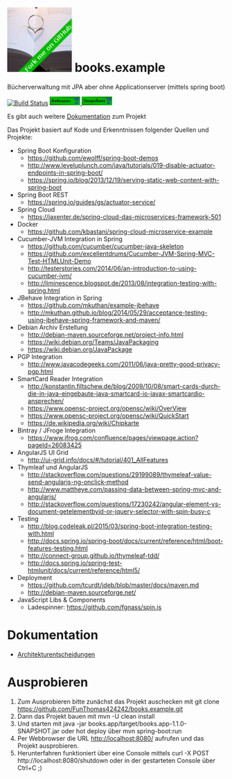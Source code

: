 # ![Books Logo](./books.app/src/main/resources/static/img/Lieblingsbuch149x149.png) books.example
Bücherverwaltung mit JPA aber ohne Applicationserver (mittels spring boot) 

[![Build Status](https://travis-ci.org/FunThomas424242/books.example.svg?branch=master)](https://travis-ci.org/FunThomas424242/books.example)
[ ![Download Releases](./src/main/resources/img/Releases.png) ](https://bintray.com/funthomas424242/books.example/books.example/_latestVersion)
[ ![Download Snapshots](./src/main/resources/img/Snapshots.png) ](http://oss.jfrog.org/simple/oss-snapshot-local/gh/funthomas424242/webapp/)

Es gibt auch weitere [Dokumentation](src/site/markdown/index.md) zum Projekt

Das Projekt basiert auf Kode und Erkenntnissen folgender Quellen und Projekte:

* Spring Boot Konfiguration
    * https://github.com/ewolff/spring-boot-demos 
    * http://www.leveluplunch.com/java/tutorials/019-disable-actuator-endpoints-in-spring-boot/
    * https://spring.io/blog/2013/12/19/serving-static-web-content-with-spring-boot
* Spring Boot REST
    * https://spring.io/guides/gs/actuator-service/
* Spring Cloud
    * https://jaxenter.de/spring-cloud-das-microservices-framework-501
* Docker
    * https://github.com/kbastani/spring-cloud-microservice-example
* Cucumber-JVM Integration in Spring
    * https://github.com/cucumber/cucumber-java-skeleton
    * https://github.com/excellentdrums/Cucumber-JVM-Spring-MVC-Test-HTMLUnit-Demo
    * http://testerstories.com/2014/06/an-introduction-to-using-cucumber-jvm/
    * http://liminescence.blogspot.de/2013/08/integration-testing-with-spring.html
* JBehave Integration in Spring
    * https://github.com/mkuthan/example-jbehave
    * http://mkuthan.github.io/blog/2014/05/29/acceptance-testing-using-jbehave-spring-framework-and-maven/
* Debian Archiv Erstellung
    * http://debian-maven.sourceforge.net/project-info.html
    * https://wiki.debian.org/Teams/JavaPackaging
    * https://wiki.debian.org/JavaPackage
* PGP Integration
    * http://www.javacodegeeks.com/2011/06/java-pretty-good-privacy-pgp.html
* SmartCard Reader Integration
    * http://konstantin.filtschew.de/blog/2009/10/08/smart-cards-durch-die-in-java-eingebaute-java-smartcard-io-javax-smartcardio-ansprechen/
    * https://www.opensc-project.org/opensc/wiki/OverView
    * https://www.opensc-project.org/opensc/wiki/QuickStart
    * https://de.wikipedia.org/wiki/Chipkarte
* Bintray / JFroge Integration
    * https://www.jfrog.com/confluence/pages/viewpage.action?pageId=26083425
* AngularJS UI Grid
   * http://ui-grid.info/docs/#/tutorial/401_AllFeatures
* Thymleaf und AngularJS
   * http://stackoverflow.com/questions/29199089/thymeleaf-value-send-angularjs-ng-onclick-method
   * http://www.mattheye.com/passing-data-between-spring-mvc-and-angularjs/
   * http://stackoverflow.com/questions/17230242/angular-element-vs-document-getelementbyid-or-jquery-selector-with-spin-busy-c
* Testing
   * http://blog.codeleak.pl/2015/03/spring-boot-integration-testing-with.html
   * http://docs.spring.io/spring-boot/docs/current/reference/html/boot-features-testing.html
   * http://connect-group.github.io/thymeleaf-tdd/
   * http://docs.spring.io/spring-test-htmlunit/docs/current/reference/html5/
* Deployment
    * https://github.com/tcurdt/jdeb/blob/master/docs/maven.md
    * http://debian-maven.sourceforge.net/
* JavaScript Libs & Components 
    * Ladespinner: https://github.com/fgnass/spin.js

# Dokumentation
* [Architekturentscheidungen](src/site/markdown/architecture/09_entscheidungen.md)

# Ausprobieren
1. Zum Ausprobieren bitte zunächst das Projekt auschecken mit git clone https://github.com/FunThomas424242/books.example.git
1. Dann das Projekt bauen mit mvn  -U clean install
1. Und starten mit java -jar books.app/target/books.app-1.1.0-SNAPSHOT.jar oder hot deploy über  mvn spring-boot:run
1. Per Webbrowser die URL [http://localhost:8080/](http://localhost:8080/) aufrufen und das Projekt ausprobieren.
2. Herunterfahren funktioniert über eine Console mittels  curl -X POST http://localhost:8080/shutdown oder in der gestarteten Console über Ctrl+C ;)

